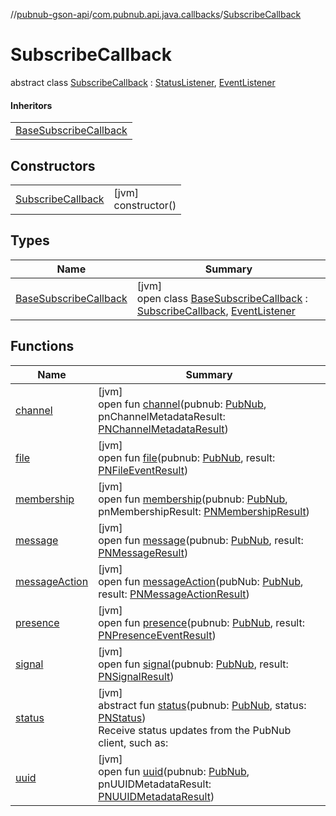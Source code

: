 //[pubnub-gson-api](../../../index.md)/[com.pubnub.api.java.callbacks](../index.md)/[SubscribeCallback](index.md)

# SubscribeCallback

abstract class [SubscribeCallback](index.md) : [StatusListener](../../com.pubnub.api.java.v2.callbacks/-status-listener/index.md), [EventListener](../../com.pubnub.api.java.v2.callbacks/-event-listener/index.md)

#### Inheritors

| |
|---|
| [BaseSubscribeCallback](-base-subscribe-callback/index.md) |

## Constructors

| | |
|---|---|
| [SubscribeCallback](-subscribe-callback.md) | [jvm]<br>constructor() |

## Types

| Name | Summary |
|---|---|
| [BaseSubscribeCallback](-base-subscribe-callback/index.md) | [jvm]<br>open class [BaseSubscribeCallback](-base-subscribe-callback/index.md) : [SubscribeCallback](index.md), [EventListener](../../com.pubnub.api.java.v2.callbacks/-event-listener/index.md) |

## Functions

| Name | Summary |
|---|---|
| [channel](../../com.pubnub.api.java.v2.callbacks/-event-listener/channel.md) | [jvm]<br>open fun [channel](../../com.pubnub.api.java.v2.callbacks/-event-listener/channel.md)(pubnub: [PubNub](../../com.pubnub.api.java/-pub-nub/index.md), pnChannelMetadataResult: [PNChannelMetadataResult](../../com.pubnub.api.java.models.consumer.objects_api.channel/-p-n-channel-metadata-result/index.md)) |
| [file](../../com.pubnub.api.java.v2.callbacks/-event-listener/file.md) | [jvm]<br>open fun [file](../../com.pubnub.api.java.v2.callbacks/-event-listener/file.md)(pubnub: [PubNub](../../com.pubnub.api.java/-pub-nub/index.md), result: [PNFileEventResult](../../../../../pubnub-kotlin/pubnub-kotlin-api/pubnub-kotlin-api/com.pubnub.api.models.consumer.pubsub.files/-p-n-file-event-result/index.md)) |
| [membership](../../com.pubnub.api.java.v2.callbacks/-event-listener/membership.md) | [jvm]<br>open fun [membership](../../com.pubnub.api.java.v2.callbacks/-event-listener/membership.md)(pubnub: [PubNub](../../com.pubnub.api.java/-pub-nub/index.md), pnMembershipResult: [PNMembershipResult](../../com.pubnub.api.java.models.consumer.objects_api.membership/-p-n-membership-result/index.md)) |
| [message](../../com.pubnub.api.java.v2.callbacks/-event-listener/message.md) | [jvm]<br>open fun [message](../../com.pubnub.api.java.v2.callbacks/-event-listener/message.md)(pubnub: [PubNub](../../com.pubnub.api.java/-pub-nub/index.md), result: [PNMessageResult](../../../../../pubnub-kotlin/pubnub-kotlin-api/pubnub-kotlin-api/com.pubnub.api.models.consumer.pubsub/-p-n-message-result/index.md)) |
| [messageAction](../../com.pubnub.api.java.v2.callbacks/-event-listener/message-action.md) | [jvm]<br>open fun [messageAction](../../com.pubnub.api.java.v2.callbacks/-event-listener/message-action.md)(pubNub: [PubNub](../../com.pubnub.api.java/-pub-nub/index.md), result: [PNMessageActionResult](../../../../../pubnub-kotlin/pubnub-kotlin-api/pubnub-kotlin-api/com.pubnub.api.models.consumer.pubsub.message_actions/-p-n-message-action-result/index.md)) |
| [presence](../../com.pubnub.api.java.v2.callbacks/-event-listener/presence.md) | [jvm]<br>open fun [presence](../../com.pubnub.api.java.v2.callbacks/-event-listener/presence.md)(pubnub: [PubNub](../../com.pubnub.api.java/-pub-nub/index.md), result: [PNPresenceEventResult](../../../../../pubnub-kotlin/pubnub-kotlin-api/pubnub-kotlin-api/com.pubnub.api.models.consumer.pubsub/-p-n-presence-event-result/index.md)) |
| [signal](../../com.pubnub.api.java.v2.callbacks/-event-listener/signal.md) | [jvm]<br>open fun [signal](../../com.pubnub.api.java.v2.callbacks/-event-listener/signal.md)(pubnub: [PubNub](../../com.pubnub.api.java/-pub-nub/index.md), result: [PNSignalResult](../../../../../pubnub-kotlin/pubnub-kotlin-api/pubnub-kotlin-api/com.pubnub.api.models.consumer.pubsub/-p-n-signal-result/index.md)) |
| [status](../../com.pubnub.api.java.v2.callbacks/-status-listener/status.md) | [jvm]<br>abstract fun [status](../../com.pubnub.api.java.v2.callbacks/-status-listener/status.md)(pubnub: [PubNub](../../com.pubnub.api.java/-pub-nub/index.md), status: [PNStatus](../../../../../pubnub-kotlin/pubnub-kotlin-api/pubnub-kotlin-api/com.pubnub.api.models.consumer/-p-n-status/index.md))<br>Receive status updates from the PubNub client, such as: |
| [uuid](../../com.pubnub.api.java.v2.callbacks/-event-listener/uuid.md) | [jvm]<br>open fun [uuid](../../com.pubnub.api.java.v2.callbacks/-event-listener/uuid.md)(pubnub: [PubNub](../../com.pubnub.api.java/-pub-nub/index.md), pnUUIDMetadataResult: [PNUUIDMetadataResult](../../com.pubnub.api.java.models.consumer.objects_api.uuid/-p-n-u-u-i-d-metadata-result/index.md)) |

